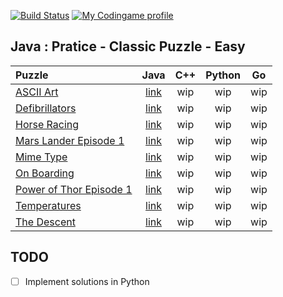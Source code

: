 [![Build Status](https://api.travis-ci.com/r0perice/codingame.svg?branch=master)](https://travis-ci.com/r0perice/codingame/builds)
[![My Codingame profile](https://img.shields.io/badge/Codingame-profile-blue.svg)](https://www.codingame.com/profile/0efaab4aba049a260e47aea4e8245f473589531)

## Java : Pratice - Classic Puzzle - Easy
| Puzzle | Java | C++ | Python | Go |
|:---------|:-------------:|:-----:|:----:|:----:|
| [ASCII Art](https://www.codingame.com/training/easy/ascii-art) | [link](./java/src/main/java/solutions/practice/classicPuzzles/easy/AsciiArtSolution.java) | wip | wip | wip |
| [Defibrillators](https://www.codingame.com/training/easy/defibrillators) |  [link](./java/src/main/java/solutions/practice/classicPuzzles/easy/DefibrillatorsSolution.java) | wip | wip | wip |
| [Horse Racing](https://www.codingame.com/training/easy/horse-racing-duals) | [link](./java/src/main/java/solutions/practice/classicPuzzles/easy/HorseRacingSolution.java) | wip | wip | wip |
| [Mars Lander Episode 1](https://www.codingame.com/training/easy/mars-lander-episode-1) |  [link](./java/src/main/java/solutions/practice/classicPuzzles/easy/MarsLanderEp1Solution.java) | wip | wip | wip |
| [Mime Type](https://www.codingame.com/training/easy/mime-type) | [link](./java/src/main/java/solutions/practice/classicPuzzles/easy//MimeTypeSolution.java) | wip | wip | wip |
| [On Boarding](https://www.codingame.com/training/easy/onboarding) |  [link](./java/src/main/java/solutions/practice/classicPuzzles/easy/OnBoardingSolution.java) | wip | wip | wip |
| [Power of Thor Episode 1](https://www.codingame.com/training/easy/power-of-thor-episode-1) |  [link](./java/src/main/java/solutions/practice/classicPuzzles/easy/PowerOfThorEp1Solution.java) | wip | wip | wip |
| [Temperatures](https://www.codingame.com/training/easy/temperatures) |  [link](./java/src/main/java/solutions/practice/classicPuzzles/easy/TemperaturesSolution.java) | wip | wip | wip |
| [The Descent](https://www.codingame.com/training/easy/the-descent) |  [link](./java/src/main/java/solutions/practice/classicPuzzles/easy/TheDescentSolution.java) | wip | wip | wip |

## TODO
- [ ] Implement solutions in Python
